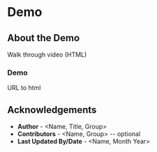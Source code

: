 # Demo

## About the Demo

Walk through video (HTML)

### Demo

URL to html



## Acknowledgements
* **Author** - <Name, Title, Group>
* **Contributors** -  <Name, Group> -- optional
* **Last Updated By/Date** - <Name, Month Year>
